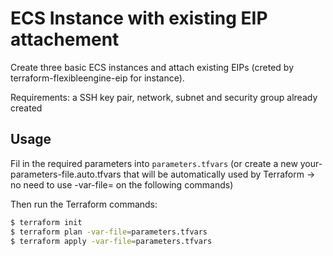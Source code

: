 # ECS Instance with existing EIP attachement

Create three basic ECS instances and attach existing EIPs (creted by terraform-flexibleengine-eip for instance).

Requirements: a SSH key pair, network, subnet and security group already created

## Usage

Fil in the required parameters into `parameters.tfvars` (or create a new your-parameters-file.auto.tfvars that will be automatically used by Terraform -> no need to use -var-file= on the following commands)

Then run the Terraform commands:

```bash
$ terraform init
$ terraform plan -var-file=parameters.tfvars
$ terraform apply -var-file=parameters.tfvars
```
